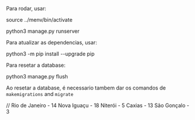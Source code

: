 Para rodar, usar:

source ../menv/bin/activate

python3 manage.py runserver

Para atualizar as dependencias, usar:

python3 -m pip install --upgrade pip

Para resetar a database:

python3 manage.py flush

Ao resetar a database, é necessario tambem dar os comandos de `makemigrations` and `migrate`

//
Rio de Janeiro - 14
Nova Iguaçu - 18
Niterói - 5
Caxias - 13
São Gonçalo - 3